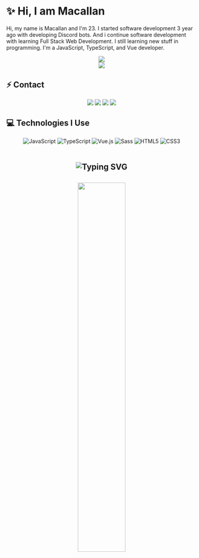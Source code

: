 # ✨ Hi, I am Macallan

Hi, my name is Macallan and I'm 23. I started software development 3 year ago with developing Discord bots. And i continue software development with learning Full Stack Web Development. I still learning new stuff in programming. I'm a JavaScript, TypeScript, and Vue developer. 

<div align="center">
    <img src="https://komarev.com/ghpvc/?username=TheMacDeveloper&color=dc143c"/>
</div>

<div align="center">
    <a href="https://discord.com/users/835405542985433118" title="Discord Profile"><img src="https://lanyard-profile-readme.vercel.app/api/835405542985433118"></a>
</div>

## ⚡ Contact

<div align="center">
    <a href="https://discord.com/users/835405542985433118" target="_blank"><img src="https://shields.io/badge/Macallan-111111.svg?&style=for-the-badge&logo=discord"></a>
    <a href="https://github.com/TheMacDeveloper" target="_blank"><img src="https://shields.io/badge/Macallan-111111.svg?&style=for-the-badge&logo=github"></a>
    <a href="https://www.npmjs.com/~TheMacDeveloper" target="_blank"><img src="https://shields.io/badge/Macallan-111111.svg?&style=for-the-badge&logo=npm"></a>
    <a href="https://discord.gg/botstory" target="_blank"><img src="https://shields.io/badge/My Discord Server-111111.svg?&style=for-the-badge"></a>
    </div>

## 💻 Technologies I Use

<div align="center">
    <img alt="JavaScript" align="center" src="https://img.shields.io/badge/-Javascript-edb200?style=flat-square&logo=javascript&logoColor=white"/>
    <img alt="TypeScript" align="center" src="https://img.shields.io/badge/-Typescript-007acc?style=flat-square&logo=typescript&logoColor=white"/>
    <img alt="Vue.js" align="center" src="https://img.shields.io/badge/-Vue.js-41B883?style=flat-square&logo=vue.js&logoColor=white"/>
    <img alt="Sass" align="center" src="https://img.shields.io/badge/-Sass-CC6699?style=flat-square&logo=sass&logoColor=white"/>
    <img alt="HTML5" align="center" src="https://img.shields.io/badge/-HTML5-E34F26?style=flat-square&logo=html5&logoColor=white"/>
    <img alt="CSS3" align="center" src="https://img.shields.io/badge/-CSS3-264de4?style=flat-square&logo=css3&logoColor=white"/>
</div>

</br>

<h2 align="center"><img src="https://readme-typing-svg.herokuapp.com?font=Pacifico&pause=1000&color=F0FF32&background=69FF2000&center=true&repeat=false&vCenter=true&width=435&lines=Profile+Stat's" alt="Typing SVG" /></h2>

<h2 align="center">
<img width="50%" src="https://count.getloli.com/get/@:TheMacDeveloper?theme=rule34">
<br> </br>
